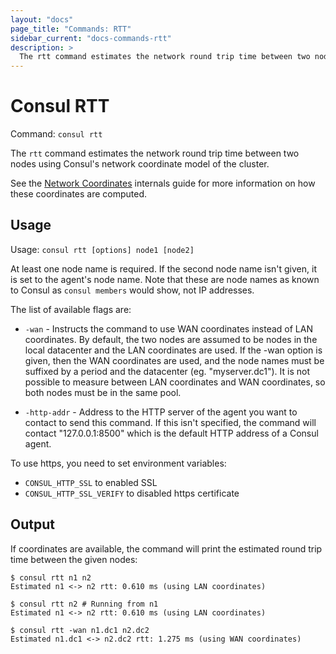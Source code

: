 ```yaml
---
layout: "docs"
page_title: "Commands: RTT"
sidebar_current: "docs-commands-rtt"
description: >
  The rtt command estimates the network round trip time between two nodes.
---
```


# Consul RTT

Command: `consul rtt`

The `rtt` command estimates the network round trip time between two nodes using
Consul's network coordinate model of the cluster.

See the [Network Coordinates](/docs/internals/coordinates.html) internals guide
for more information on how these coordinates are computed.

## Usage

Usage: `consul rtt [options] node1 [node2]`

At least one node name is required. If the second node name isn't given, it
is set to the agent's node name. Note that these are node names as known to
Consul as `consul members` would show, not IP addresses.

The list of available flags are:

* `-wan` - Instructs the command to use WAN coordinates instead of LAN
  coordinates. By default, the two nodes are assumed to be nodes in the local
  datacenter and the LAN coordinates are used. If the -wan option is given,
  then the WAN coordinates are used, and the node names must be suffixed by a period
  and the datacenter (eg. "myserver.dc1"). It is not possible to measure between
  LAN coordinates and WAN coordinates, so both nodes must be in the same pool.


* `-http-addr` - Address to the HTTP server of the agent you want to contact
  to send this command. If this isn't specified, the command will contact
  "127.0.0.1:8500" which is the default HTTP address of a Consul agent.

To use https, you need to set environment variables:

* `CONSUL_HTTP_SSL` to enabled SSL
* `CONSUL_HTTP_SSL_VERIFY` to disabled https certificate

## Output

If coordinates are available, the command will print the estimated round trip
time between the given nodes:

```
$ consul rtt n1 n2
Estimated n1 <-> n2 rtt: 0.610 ms (using LAN coordinates)

$ consul rtt n2 # Running from n1
Estimated n1 <-> n2 rtt: 0.610 ms (using LAN coordinates)

$ consul rtt -wan n1.dc1 n2.dc2
Estimated n1.dc1 <-> n2.dc2 rtt: 1.275 ms (using WAN coordinates)
```
